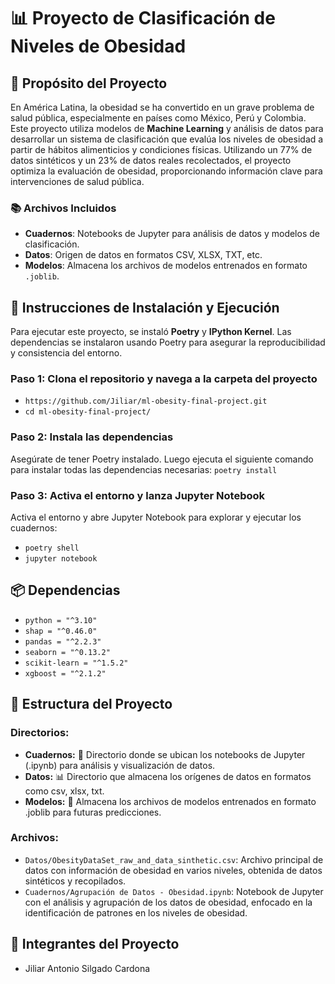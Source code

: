 # 📊 Proyecto de Clasificación de Niveles de Obesidad

## 📝 Propósito del Proyecto
En América Latina, la obesidad se ha convertido en un grave problema de salud pública, especialmente en países como México, Perú y Colombia. Este proyecto utiliza modelos de **Machine Learning** y análisis de datos para desarrollar un sistema de clasificación que evalúa los niveles de obesidad a partir de hábitos alimenticios y condiciones físicas. Utilizando un 77% de datos sintéticos y un 23% de datos reales recolectados, el proyecto optimiza la evaluación de obesidad, proporcionando información clave para intervenciones de salud pública.

### 📚 Archivos Incluidos
- **Cuadernos**: Notebooks de Jupyter para análisis de datos y modelos de clasificación.
- **Datos**: Origen de datos en formatos CSV, XLSX, TXT, etc.
- **Modelos**: Almacena los archivos de modelos entrenados en formato `.joblib`.

## 🚀 Instrucciones de Instalación y Ejecución

Para ejecutar este proyecto, se instaló **Poetry** y **IPython Kernel**. Las dependencias se instalaron usando Poetry para asegurar la reproducibilidad y consistencia del entorno.

### Paso 1: Clona el repositorio y navega a la carpeta del proyecto
- `https://github.com/Jiliar/ml-obesity-final-project.git`
- `cd ml-obesity-final-project/`

### Paso 2: Instala las dependencias
Asegúrate de tener Poetry instalado. Luego ejecuta el siguiente comando para instalar todas las dependencias necesarias:
`poetry install`

### Paso 3: Activa el entorno y lanza Jupyter Notebook
Activa el entorno y abre Jupyter Notebook para explorar y ejecutar los cuadernos:
- `poetry shell`
- `jupyter notebook`

## 📦 Dependencias

- `python = "^3.10"`
- `shap = "^0.46.0"`
- `pandas = "^2.2.3"`
- `seaborn = "^0.13.2"`
- `scikit-learn = "^1.5.2"`
- `xgboost = "^2.1.2"`

## 📂 Estructura del Proyecto

### Directorios:

- **Cuadernos:** 📓 Directorio donde se ubican los notebooks de Jupyter (.ipynb) para análisis y visualización de datos.
- **Datos:** 📊 Directorio que almacena los orígenes de datos en formatos como csv, xlsx, txt.
- **Modelos:** 🤖 Almacena los archivos de modelos entrenados en formato .joblib para futuras predicciones.

### Archivos:

- `Datos/ObesityDataSet_raw_and_data_sinthetic.csv`: Archivo principal de datos con información de obesidad en varios niveles, obtenida de datos sintéticos y recopilados.
- `Cuadernos/Agrupación de Datos - Obesidad.ipynb`: Notebook de Jupyter con el análisis y agrupación de los datos de obesidad, enfocado en la identificación de patrones en los niveles de obesidad.
 
## 👥 Integrantes del Proyecto
- Jiliar Antonio Silgado Cardona